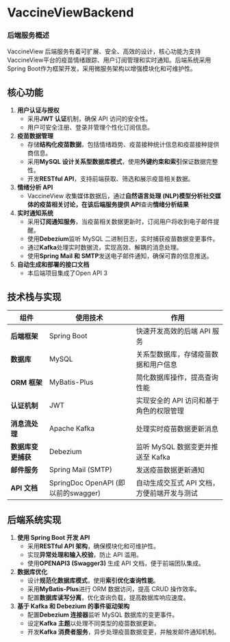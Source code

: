 # VaccineViewBackend
### **后端服务概述**
VaccineView 后端服务有着可扩展、安全、高效的设计，核心功能为支持VaccineView平台的疫苗情绪跟踪、用户订阅管理和实时通知。后端系统采用Spring Boot作为框架开发，采用微服务架构以增强模块化和可维护性。

## **核心功能**

1. **用户认证与授权**
    - 采用**JWT 认证**机制，确保 API 访问的安全性。
    - 用户可安全注册、登录并管理个性化订阅信息。
2. **疫苗数据管理**
    - 存储**结构化疫苗数据**，包括情绪趋势、疫苗接种统计信息和疫苗接种提供商信息。
    - 采用**MySQL 设计关系型数据库模式**，使用**外键约束和索引**保证数据完整性。
    - 开发**RESTful API**，支持前端获取、筛选和展示疫苗相关数据。
3. **情绪分析 API**
    - VaccineView 收集媒体数据后，通过**自然语言处理 (NLP)**模型分析社交媒体的疫苗相关讨论，在该后端服务提供** API**查询**情绪分析结果**
4. **实时通知系统**
    - 采用**订阅通知服务**，当疫苗相关数据更新时，订阅用户将收到电子邮件提醒。
    - 使用**Debezium**监听 MySQL 二进制日志，实时捕获疫苗数据变更事件。
    - 通过**Kafka**处理实时数据流，实现高效、解耦的消息处理。
    - 使用**Spring Mail 和 SMTP**发送电子邮件通知，确保可靠的信息推送。
5. **自动生成和部署的接口文档**
    - 本后端项目集成了Open API 3

    
## **技术栈与实现**

|组件|使用技术|作用|
|-|-|-|
|**后端框架**|Spring Boot|快速开发高效的后端 API 服务|
|**数据库**|MySQL|关系型数据库，存储疫苗数据和用户信息|
|**ORM 框架**|MyBatis-Plus|简化数据库操作，提高查询性能|
|**认证机制**|JWT  |实现安全的 API 访问和基于角色的权限管理|
|**消息流处理**|Apache Kafka|处理实时疫苗数据更新消息|
|**数据库变更捕获**|Debezium|监听 MySQL 数据变更并推送至 Kafka|
|**邮件服务**|Spring Mail (SMTP)|发送疫苗数据更新通知|
|**API 文档**|SpringDoc OpenAPI (即以前的swagger)|自动生成交互式 API 文档，方便前端开发与测试|


## **后端系统实现**

1. **使用 Spring Boot 开发 API**
    - 采用**RESTful API 架构**，确保模块化和可维护性。
    - 实现**异常处理和输入校验**，防止 API 滥用。
    - 使用**OPENAPI3 (Swagger3)** 生成 API 文档，便于前端团队集成。
2. **数据库优化**
    - 设计**规范化数据库模式**，使用**索引优化查询性能**。
    - 采用**MyBatis-Plus**进行 ORM 数据访问，提高 CRUD 操作效率。
    - 配置**数据库读写分离**，优化查询负载，提高数据库响应速度。
3. **基于 Kafka 和 Debezium 的事件驱动架构**
    - 配置**Debezium 连接器**监听 MySQL 数据库的变更事件。
    - 设定**Kafka 主题**以处理不同类型的疫苗数据更新。
    - 开发**Kafka 消费者服务**，异步处理疫苗数据变更，并触发邮件通知机制。